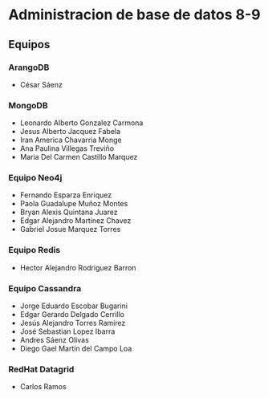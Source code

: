 # Administracion de base de datos 8-9

## Equipos

### ArangoDB

* César Sáenz

### MongoDB

* Leonardo Alberto Gonzalez Carmona
* Jesus Alberto Jacquez Fabela
* Iran America Chavarria Monge
* Ana Paulina Villegas Treviño
* Maria Del Carmen Castillo Marquez

### Equipo Neo4j

* Fernando Esparza Enriquez
* Paola Guadalupe Muñoz Montes
* Bryan Alexis Quintana Juarez
* Edgar Alejandro Martinez Chavez
* Gabriel Josue Marquez Torres

### Equipo Redis

* Hector Alejandro Rodriguez Barron

### Equipo Cassandra

* Jorge Eduardo Escobar Bugarini
* Edgar Gerardo Delgado Cerrillo
* Jesús Alejandro Torres Ramírez
* José Sebastian Lopez Ibarra
* Andres Sáenz Olivas
* Diego Gael Martín del Campo Loa

### RedHat Datagrid

* Carlos Ramos
